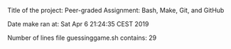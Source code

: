 

Title of the project: Peer-graded Assignment: Bash, Make, Git, and GitHub

Date make ran at: Sat Apr 6 21:24:35 CEST 2019

Number of lines file guessinggame.sh contains: 29
